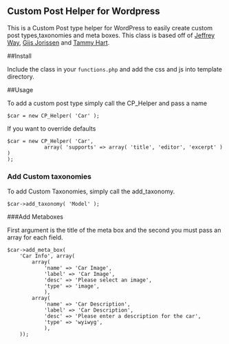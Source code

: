 ## Custom Post Helper for Wordpress

This is a Custom Post type helper for WordPress to easily create custom post types,taxonomies and meta boxes. This class is based off of <a href="https://github.com/JeffreyWay/Easy-WordPress-Custom-Post-Types">Jeffrey Way</a>, <a href="https://github.com/Ginius/Wordpress-Custom-Post-Type-Helper">Gijs Jorissen</a> and <a href="http://wp.tutsplus.com/tutorials/reusable-custom-meta-boxes-part-3-extra-fields/">Tammy Hart</a>.

##Install

Include the class in your `functions.php` and add the css and js into template directory.

##Usage

To add a custom post type simply call the CP_Helper and pass a name

	$car = new CP_Helper( 'Car' );

If you want to override defaults

	$car = new CP_Helper( 'Car',
				array( 'supports' => array( 'title', 'editor', 'excerpt' ) )
	);

### Add Custom taxonomies
	
To add Custom Taxonomies, simply call the add_taxonomy.

	$car->add_taxonomy( 'Model' );

###Add Metaboxes

First argument is the title of the meta box and the second you must pass an array for each field.

	$car->add_meta_box(
		'Car Info', array(
		    array(
		        'name' => 'Car Image',
		        'label'	=> 'Car Image',
		        'desc' => 'Please select an image',
		        'type' => 'image',
		        ),
		    array(
		        'name' => 'Car Description',
		        'label'	=> 'Car Description',
		        'desc' => 'Please enter a description for the car',
		        'type' => 'wyiwyg',
		        ),
		));
